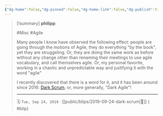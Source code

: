 ```yaml
---
{"dg-home":false,"dg-pinned":false,"dg-home-link":false,"dg-publish":true,"type":"blip","created-date":"2019-09-24T00:00:00","disabled rules":["yaml-title","yaml-title-alias","file-name-heading"],"title":"philipp @ 2019-09-24","dg-permalink":"2019/09/24/dark-scrum/","updated-date":"2025-04-30T22:27:35","dg-path":"blips/2019-09-24-dark-scrum.md","permalink":"/2019/09/24/dark-scrum/","dgPassFrontmatter":true}
---
```


> [!summary] **philipp**:
>
> #Misc #Agile
>
> Many people I know have observed the following effect: people are going through the motions of Agile, they do everything "by the book", yet they are struggeling. Or, they are doing the same work as before without any change other than renaming their meetings to use agile vocabulary, and call themselves agile. Or, my personal favorite, working in a chaotic and unpredictable way and justifying it with the word "agile"
>
> I recently discovered that there is a word for it, and it has been around since 2016: [Dark Scrum](https://ronjeffries.com/articles/016-09ff/defense/), or, more generally, "Dark Agile"!
> - - -
>
> 🗓️ `Tue, Sep 24, 2019` · [[public/blips/2019-09-24-dark-scrum\|🔗]]
{ #blip}

